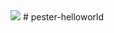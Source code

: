 <img src=https://ci.appveyor.com/api/projects/status/orydgo4o5m3790uq/branch/master>
# pester-helloworld
